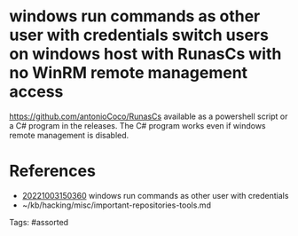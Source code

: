 # windows run commands as other user with credentials switch users on windows host with RunasCs with no WinRM remote management access
https://github.com/antonioCoco/RunasCs
available as a powershell script or a C# program in the releases.
The C# program works even if windows remote management is disabled.

# References
- [20221003150360](/zet/20221003150360/) windows run commands as other user with credentials
- ~/kb/hacking/misc/important-repositories-tools.md

Tags:
    #assorted


